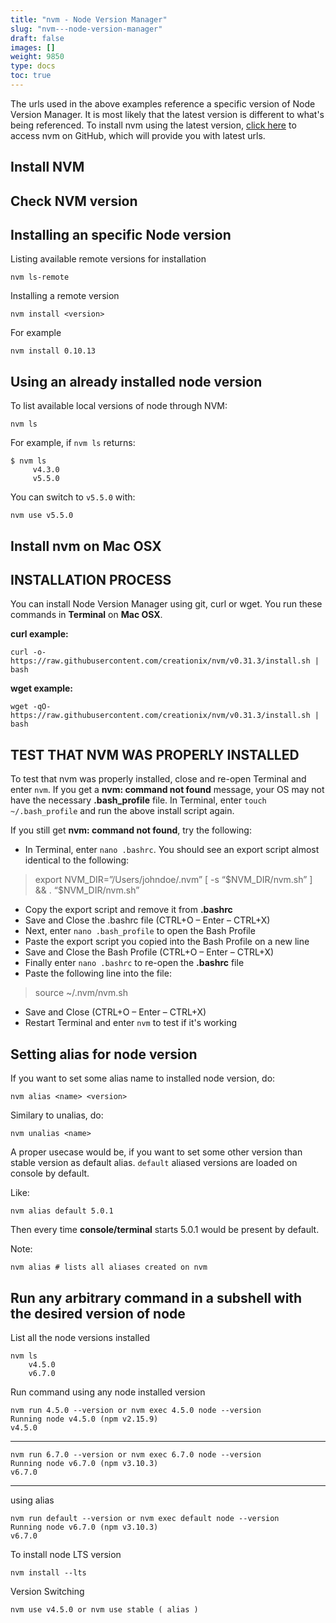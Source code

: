 ```yaml
---
title: "nvm - Node Version Manager"
slug: "nvm---node-version-manager"
draft: false
images: []
weight: 9850
type: docs
toc: true
---
```


The urls used in the above examples reference a specific version of Node Version Manager. It is most likely that the latest version is different to what's being referenced. To install nvm using the latest version, [click here][1] to access nvm on GitHub, which will provide you with latest urls.


  [1]: https://github.com/creationix/nvm

## Install NVM


## Check NVM version


## Installing an specific Node version
Listing available remote versions for installation

    nvm ls-remote

Installing a remote version

    nvm install <version>

For example

    nvm install 0.10.13




## Using an already installed node version
To list available local versions of node through NVM:

    nvm ls

For example, if `nvm ls` returns:

    $ nvm ls
         v4.3.0
         v5.5.0

You can switch to `v5.5.0` with:
    
    nvm use v5.5.0

## Install nvm on Mac OSX
INSTALLATION PROCESS
------------------------

You can install Node Version Manager using git, curl or wget. You run these commands in **Terminal** on **Mac OSX**.

**curl example:**

    curl -o- https://raw.githubusercontent.com/creationix/nvm/v0.31.3/install.sh | bash

**wget example:**

    wget -qO- https://raw.githubusercontent.com/creationix/nvm/v0.31.3/install.sh | bash

TEST THAT NVM WAS PROPERLY INSTALLED
------------------------------------

 
To test that nvm was properly installed, close and re-open Terminal and enter `nvm`. If you get a **nvm: command not found** message, your OS may not have the necessary **.bash_profile** file. In Terminal, enter `touch ~/.bash_profile` and run the above install script again.

If you still get **nvm: command not found**, try the following:

 - In Terminal, enter `nano .bashrc`. You should see an export script almost identical to the following:

> export NVM_DIR=”/Users/johndoe/.nvm” [ -s “$NVM_DIR/nvm.sh” ] && .
> “$NVM_DIR/nvm.sh”

 - Copy the export script and remove it from **.bashrc**
 - Save and Close the .bashrc file (CTRL+O – Enter – CTRL+X)
 - Next, enter `nano .bash_profile` to open the Bash Profile
 - Paste the export script you copied into the Bash Profile on a new line
 - Save and Close the Bash Profile (CTRL+O – Enter – CTRL+X)
 - Finally enter `nano .bashrc` to re-open the **.bashrc** file
 - Paste the following line into the file:

> source ~/.nvm/nvm.sh

 - Save and Close (CTRL+O – Enter – CTRL+X)
 - Restart Terminal and enter `nvm` to test if it's working

## Setting alias for node version
If you want to set some alias name to installed node version, do:

    nvm alias <name> <version>

Similary to unalias, do:

    nvm unalias <name>

A proper usecase would be, if you want to set some other version than stable version as default alias. `default` aliased versions are loaded on console by default.

Like:

    nvm alias default 5.0.1

Then every time __console/terminal__ starts 5.0.1 would be present by default.

Note:
    
    nvm alias # lists all aliases created on nvm


## Run any arbitrary command in a subshell with the desired version of node
List all the node versions installed

    nvm ls
        v4.5.0
        v6.7.0
Run command using any node installed version

    nvm run 4.5.0 --version or nvm exec 4.5.0 node --version
    Running node v4.5.0 (npm v2.15.9)
    v4.5.0
<hr>

    nvm run 6.7.0 --version or nvm exec 6.7.0 node --version
    Running node v6.7.0 (npm v3.10.3)
    v6.7.0
<hr>
using alias

    nvm run default --version or nvm exec default node --version
    Running node v6.7.0 (npm v3.10.3)
    v6.7.0
To install node LTS version

    nvm install --lts
Version Switching 

    nvm use v4.5.0 or nvm use stable ( alias )

